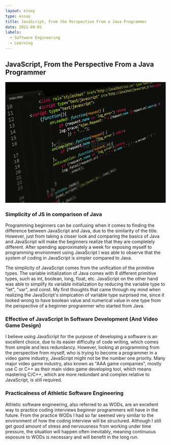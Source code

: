 ```yaml
---
layout: essay
type: essay
title: JavaScript, From the Perspective From a Java Programmer
date: 2021-09-01
labels:
  - Software Engineering
  - Learning
---
```

 
 ## JavaScript, From the Perspective From a Java Programmer
  
  <img class="ui medium center floated rounded image" src="../images/js-image.jpg">
  
### Simplicity of JS in comparison of Java
  
  Programming beginners can be confusing when it comes to finding the difference between JavaScript and Java, due to the similarity of the title.
  However, just from taking a closer look and comparing the basics of Java and JavaScript will make the beginners realize that they are completely different.
  After spending approximately a week for exposing myself to programming environment using JavaScript I was able to observe that the system of coding in 
  JavaScript is simpler compared to Java. 
  
  The simplicity of JavaScript comes from the unification of the primitive types. The variable initialization of Java comes with 8 different primitive types, such 
  as int, boolean, long, float, etc. JavaScript on the other hand was able to simplify its variable initialization by reducing the variable type to "let", "var", and const. 
  My first thoughts that came through my mind when realizing the JavaScript's simpication of variable type surprised me, since it looked wrong to have boolean value and numerical
  value in one type from the perspective of a beginner programmer who started from Java.
  
### Effective of JavaScript In Software Development (And Video Game Design) 
  
  I believe using JavaScript for the purpose of developing a software is an excellent choice, due to its easier difficulty of code writing, which comes from simple and less 
  redundancy. However, looking at programming from the perspective from myself, who is trying to become a programmer in a video game industry, JavaScript might not be the number one
  priority. Many major video game industry, also known as "AAA game companies", mostly use C or C++ as their main video game developing tool, which means mastering C/C++, which are
  more redundant and complex relative to JavaScript, is still required.
  
### Practicalness of Athletic Software Engineering
  
  Athletic software engineering, also referred to as WODs, are an excellent way to practice coding interviews beginner programmers will have in the future. From the practice WODs 
  I had so far seemed very similar to the environment of how the coding interview will be structured. Although I still get good amount of stress and nervousness from working under time pressure, the situation
  will happen often inevitably, meaning continuous exposure to WODs is necessary and will benefit in the long run.

